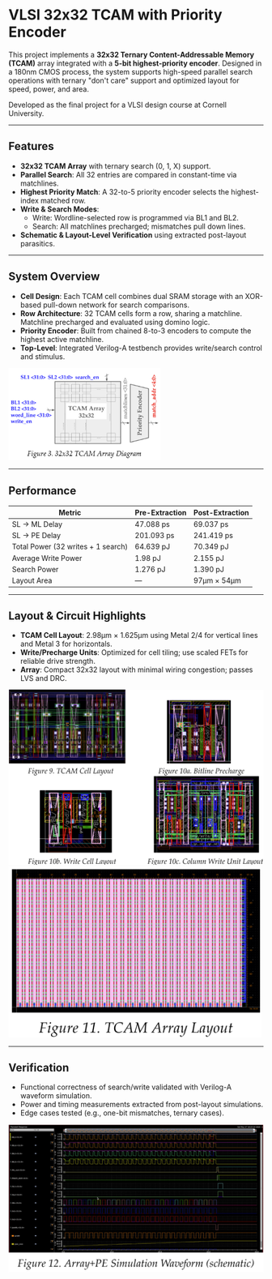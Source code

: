 # VLSI 32x32 TCAM with Priority Encoder

This project implements a **32x32 Ternary Content-Addressable Memory (TCAM)** array integrated with a **5-bit highest-priority encoder**. Designed in a 180nm CMOS process, the system supports high-speed parallel search operations with ternary "don't care" support and optimized layout for speed, power, and area.

Developed as the final project for a VLSI design course at Cornell University.

---

## Features

- **32x32 TCAM Array** with ternary search (0, 1, X) support.
- **Parallel Search**: All 32 entries are compared in constant-time via matchlines.
- **Highest Priority Match**: A 32-to-5 priority encoder selects the highest-index matched row.
- **Write & Search Modes**:
  - Write: Wordline-selected row is programmed via BL1 and BL2.
  - Search: All matchlines precharged; mismatches pull down lines.
- **Schematic & Layout-Level Verification** using extracted post-layout parasitics.

---

## System Overview

- **Cell Design**: Each TCAM cell combines dual SRAM storage with an XOR-based pull-down network for search comparisons.
- **Row Architecture**: 32 TCAM cells form a row, sharing a matchline. Matchline precharged and evaluated using domino logic.
- **Priority Encoder**: Built from chained 8-to-3 encoders to compute the highest active matchline.
- **Top-Level**: Integrated Verilog-A testbench provides write/search control and stimulus.

<img src="img/flow.png" alt="TCAM Layout" width="300"/>

---

## Performance

| Metric                         | Pre-Extraction | Post-Extraction |
|-------------------------------|----------------|-----------------|
| SL → ML Delay                 | 47.088 ps      | 69.037 ps       |
| SL → PE Delay                 | 201.093 ps     | 241.419 ps      |
| Total Power (32 writes + 1 search) | 64.639 pJ  | 70.349 pJ       |
| Average Write Power           | 1.98 pJ        | 2.155 pJ        |
| Search Power                  | 1.276 pJ       | 1.390 pJ        |
| Layout Area                   | —              | 97μm × 54μm     |

---

## Layout & Circuit Highlights

- **TCAM Cell Layout**: 2.98μm × 1.625μm using Metal 2/4 for vertical lines and Metal 3 for horizontals.
- **Write/Precharge Units**: Optimized for cell tiling; use scaled FETs for reliable drive strength.
- **Array**: Compact 32x32 layout with minimal wiring congestion; passes LVS and DRC.

<img src="img/module.png" alt="TCAM Layout" width="800"/>
<img src="img/array.png" alt="TCAM Layout" width="500"/>

---

## Verification

- Functional correctness of search/write validated with Verilog-A waveform simulation.
- Power and timing measurements extracted from post-layout simulations.
- Edge cases tested (e.g., one-bit mismatches, ternary cases).
<img src="img/signal.png" alt="TCAM Layout" width="800"/>
